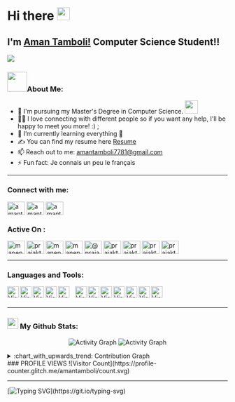 # Hi there <img src="https://github.com/TheDudeThatCode/TheDudeThatCode/blob/master/Assets/Hi.gif" width="29px">

## I'm [Aman Tamboli!](https://github.com/amantamboli)  Computer Science Student!!

![](https://camo.githubusercontent.com/992babdffd8c74a1502de375fbdf7e4d54773242/68747470733a2f2f6d656469612e67697068792e636f6d2f6d656469612f53576f536b4e36447854737a71494b4571762f67697068792e676966)

### <img src="https://github.com/TheDudeThatCode/TheDudeThatCode/blob/master/Assets/Developer.gif" width="45px">About Me:
- 🏦 I'm pursuing my Master's Degree in Computer Science.
      <img src="https://media.giphy.com/media/WUlplcMpOCEmTGBtBW/giphy.gif" width="30">
- 🔭💬 I love connecting with different people so if you want any help, I'll be happy to meet you more! :) ;
- 🌱 I’m currently learning everything 🤣
- ✍ You can find my resume here [Resume]
- 📫 Reach out to me: amantamboli7781@gmail.com
- ⚡ Fun fact: Je connais un peu le français


---

### Connect with me:
<p align="left">
<a href="https://www.linkedin.com/in/amantamboli/" target="_blank"><img align="center" src="https://img.shields.io/badge/-LinkedIn-0A66C2?logo=LinkedIn&style=flat" alt="amantamboli/linkedin" height="30" width="40" /></a>  
<a href="https://t.me/tamboliaman" target="_blank"><img align="center" src="https://img.shields.io/badge/-Telegram-26A5E4?logo=Telegram&style=flat" alt="amantamboli/telegram" height="30" width="40" /></a>  
<a href="mailto: amantamboli7781@gmail.com" target="_blank"><img align="center" src="https://img.shields.io/badge/-amanullatamboli7781@gmail.com-EA4335?logo=Gmail&style=flat&logoColor=white" alt="amantamboli/gmail" height="30" width="40" /></a>  

</p>
<h3 align="left">Active On :</h3>  
<p align="left">  
<a href="https://codepen.io/maneprajakta" target="blank"><img align="center" src="https://cdn.jsdelivr.net/npm/simple-icons@3.0.1/icons/codepen.svg" alt="maneprajakta" height="30" width="40" /></a>  
<a href="https://twitter.com/prajakta_mane_" target="blank"><img align="center" src="https://cdn.jsdelivr.net/npm/simple-icons@3.0.1/icons/twitter.svg" alt="prajakta_mane_" height="30" width="40" /></a>  
<a href="https://linkedin.com/in/maneprajakta" target="blank"><img align="center" src="https://cdn.jsdelivr.net/npm/simple-icons@3.0.1/icons/linkedin.svg" alt="maneprajakta" height="30" width="40" /></a>  
<a href="https://kaggle.com/maneprajakta" target="blank"><img align="center" src="https://cdn.jsdelivr.net/npm/simple-icons@3.0.1/icons/kaggle.svg" alt="maneprajakta" height="30" width="40" /></a>  
<a href="https://medium.com/@prajakta916mane1" target="blank"><img align="center" src="https://cdn.jsdelivr.net/npm/simple-icons@3.0.1/icons/medium.svg" alt="@prajakta916mane1" height="30" width="40" /></a>  
<a href="https://www.codechef.com/users/prajaktamane" target="blank"><img align="center" src="https://cdn.jsdelivr.net/npm/simple-icons@3.1.0/icons/codechef.svg" alt="prajaktamane" height="30" width="40" /></a>  
<a href="https://www.hackerrank.com/prajakta916mane1" target="blank"><img align="center" src="https://cdn.jsdelivr.net/npm/simple-icons@3.0.1/icons/hackerrank.svg" alt="prajakta916mane1" height="30" width="40" /></a>  
<a href="https://www.leetcode.com/prajakta916mane1" target="blank"><img align="center" src="https://cdn.jsdelivr.net/npm/simple-icons@3.0.1/icons/leetcode.svg" alt="prajakta916mane1" height="30" width="40" /></a>  
<a href="https://auth.geeksforgeeks.org/user/prajakta_mane/profile" target="blank"><img align="center" src="https://cdn.jsdelivr.net/npm/simple-icons@3.0.1/icons/geeksforgeeks.svg" alt="prajakta_mane/profile" height="30" width="40" /></a>  
</p>  

---
### Languages and Tools:
<img align="left" alt="Visual Studio Code" width="26px" src="https://img.icons8.com/color/48/000000/c-plus-plus-logo.png"/>
<img align="left" alt="Visual Studio Code" width="26px" src="https://img.icons8.com/color/48/000000/javascript.png"/>
<img align="left" alt="Visual Studio Code" width="26px" src="https://img.icons8.com/color/48/000000/python.png"/>
<img align="left" alt="Visual Studio Code" width="26px" src="https://img.icons8.com/color/48/000000/django.png"/>
<img align="left" alt="Visual Studio Code" width="26px" src="https://cdn.jsdelivr.net/gh/devicons/devicon/icons/vscode/vscode-original.svg" style="padding-right:10px;" />
<img align="left" alt="Visual Studio Code" width="26px" src="https://img.icons8.com/color/48/000000/html-5.png"/>
<img align="left" alt="Visual Studio Code" width="26px" src="https://img.icons8.com/color/48/000000/css3.png"/>

<img align="left" alt="Visual Studio Code" width="26px" src="https://img.icons8.com/color/48/000000/github.png"/>
<img align="left" alt="Visual Studio Code" width="26px" src="https://img.icons8.com/color/48/000000/git.png"/>

<img align="left" alt="Visual Studio Code" width="26px" src="https://img.icons8.com/color/48/000000/mysql.png"/>
<img align="left" alt="Visual Studio Code" width="26px" src="https://img.icons8.com/color/48/000000/postgresql.png"/>

<img align="left" alt="Visual Studio Code" width="26px" src="https://img.icons8.com/color/48/000000/java.png"/>



<br />
<br />

---



### <img src='https://media1.giphy.com/media/du3J3cXyzhj75IOgvA/giphy.gif?cid=ecf05e47x2g034i9pzwtzzsd3xgg2w9nr94t4tflbbgo3008&rid=giphy.gif' width='25px'> My Github Stats:

<p align="center">
<img align="center" alt="Activity Graph" src="https://github-readme-stats.vercel.app/api?username=amantamboli&show_icons=true&title_color=ffc857&icon_color=8ac926&text_color=daf7dc&bg_color=151515&hide=issues&count_private=true&include_all_commits=true" />


<img align="center" alt="Activity Graph" src="https://github-readme-streak-stats.herokuapp.com/?user=amantamboli&theme=dark" />
</p>
<details>
   <summary>:chart_with_upwards_trend: Contribution Graph </summary>
   <br/>
   <a><img alt="Activity Graph" src="https://activity-graph.herokuapp.com/graph?username=amantamboli&bg_color=1F222E&color=F8D866&line=F85D7F&point=FFFFFF&hide_border=true" /></a>
</details>
### PROFILE VIEWS 
 ![Visitor Count](https://profile-counter.glitch.me/amantamboli/count.svg)

---
[![Typing SVG](https://readme-typing-svg.herokuapp.com?font=Ubuntu&color=%230EAA20&vCenter=true&lines=Thanks+for+visiting!+You're+welcome!)](https://git.io/typing-svg)

[website]: https://codeSTACKr.com
[course]: http://vsCodeHero.com
[twitter]: https://twitter.com/codeSTACKr
[youtube]: https://youtube.com/codeSTACKr
[instagram]: https://instagram.com/codeSTACKr
[linkedin]: https://linkedin.com/in/codeSTACKr
[webdevplaylist]: https://www.youtube.com/playlist?list=PLkwxH9e_vrAJ0WbEsFA9W3I1W-g_BTsbt
[jsplaylist]: https://www.youtube.com/playlist?list=PLkwxH9e_vrALRJKu7wfXby3MKeflhTu6B
[cssplaylist]: https://www.youtube.com/playlist?list=PLkwxH9e_vrALSdvZuEh6gqQdmDoDIoqz4
[reactplaylist]: https://www.youtube.com/playlist?list=PLkwxH9e_vrAK4TdffpxKY3QGyHCpxFcQ0
[Resume]: https://drive.google.com/file/d/1IrSr3yR7FD0TTBlr8Z2kj4swchsdZe74/view?usp=sharing
